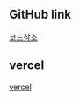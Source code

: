 ## GitHub link

[코드참조](https://github.com/0cddo/react_blog)

## vercel

[vercel](https://react-blog2-five.vercel.app/)
